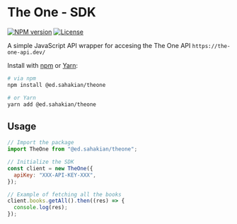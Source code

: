 # The One - SDK

[![NPM version](https://badgen.net/npm/v/@ed.sahakian/theone)](https://www.npmjs.com/package/@ed.sahakian/theone)
[![License](https://badgen.net/npm/license/@ed.sahakian/theone)](https://www.npmjs.com/package/@ed.sahakian/theone)

A simple JavaScript API wrapper for accesing the The One API `https://the-one-api.dev/`

Install with [npm](https://www.npmjs.com/) or [Yarn](https://yarnpkg.com/):

```bash
# via npm
npm install @ed.sahakian/theone

# or Yarn
yarn add @ed.sahakian/theone
```

## Usage

```js
// Import the package
import TheOne from "@ed.sahakian/theone";

// Initialize the SDK
const client = new TheOne({
  apiKey: "XXX-API-KEY-XXX",
});

// Example of fetching all the books
client.books.getAll().then((res) => {
  console.log(res);
});
```
